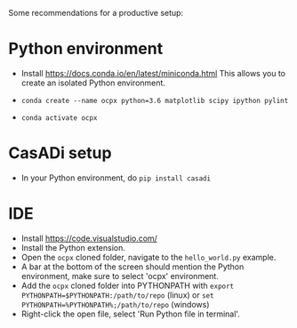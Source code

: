 Some recommendations for a productive setup:

# Python environment

* Install https://docs.conda.io/en/latest/miniconda.html
  This allows you to create an isolated Python environment.

* `conda create --name ocpx python=3.6 matplotlib scipy ipython pylint`
* `conda activate ocpx`

# CasADi setup
* In your Python environment, do `pip install casadi`

# IDE

 * Install https://code.visualstudio.com/
 * Install the Python extension.
 * Open the `ocpx` cloned folder, navigate to the `hello_world.py` example.
 * A bar at the bottom of the screen should mention the Python environment,
  make sure to select 'ocpx' environment.
 * Add the `ocpx` cloned folder into PYTHONPATH with `export PYTHONPATH=$PYTHONPATH:/path/to/repo` (linux) or `set PYTHONPATH=%PYTHONPATH%;/path/to/repo` (windows)
 * Right-click the open file, select 'Run Python file in terminal'.